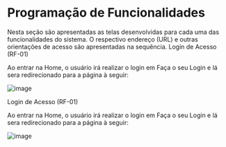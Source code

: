 # Programação de Funcionalidades

Nesta seção são apresentadas as telas desenvolvidas para cada uma das funcionalidades do sistema. O respectivo endereço (URL) e outras orientações de acesso são apresentadas na sequência.
Login de Acesso (RF-01)

Ao entrar na Home, o usuário irá realizar o login em Faça o seu Login e lá sera redirecionado para a página à seguir:

![image](https://user-images.githubusercontent.com/77788883/130534118-609db99d-4b23-4fed-92d6-66a5ad27ed2b.png)

Login de Acesso (RF-01)

Ao entrar na Home, o usuário irá realizar o login em Faça o seu Login e lá sera redirecionado para a página à seguir:

![image](https://user-images.githubusercontent.com/77788883/130534177-f48dea66-3ef1-4268-8af7-88018c1a2fd4.png)
